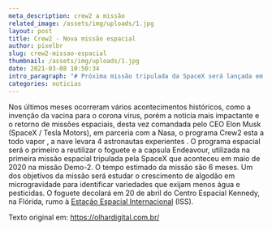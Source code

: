 ```yaml
---
meta_description: crew2 a missão
related_image: /assets/img/uploads/1.jpg
layout: post
title: Crew2 - Nova missão espacial
author: pixelbr
slug: crew2-missao-espacial
thumbnail: /assets/img/uploads/1.jpg
date: 2021-03-08 10:50:34
intro_paragraph: "# Próxima missão tripulada da SpaceX será lançada em abril."
categories: noticias
---
```



Nos últimos meses  ocorreram vários acontecimentos históricos, como a invenção da vacina para o corona virus, porém a noticia mais impactante e o retorno de missões espaciais, desta vez comandada pelo CEO Elon Musk (SpaceX / Tesla Motors), em parceria com a Nasa, o programa Crew2 esta a todo vapor , a nave levara 4 astronautas experientes . O programa espacial será o primeiro a reutilizar o foguete e a capsula Endeavour, utilizada na primeira missão espacial tripulada pela SpaceX que aconteceu em maio de 2020 na missão Demo-2. O tempo estimado da missão são 6 meses. Um dos objetivos da missão será estudar o crescimento de algodão em microgravidade para identificar variedades que exijam menos água e pesticidas. O foguete decolará em 20 de abril do Centro Espacial Kennedy, na Flórida, rumo à [Estação Espacial Internacional](https://olhardigital.com.br/2021/01/19/noticias/aprenda-a-ver-a-estacao-espacial-internacional-no-ceu/) (ISS).



Texto original em: https://olhardigital.com.br/
